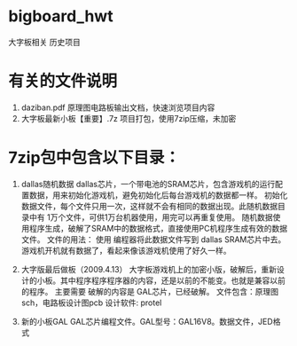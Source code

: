 # bigboard_hwt
大字板相关 历史项目

# 有关的文件说明
1. daziban.pdf    原理图电路板输出文档，快速浏览项目内容
2. 大字板最新小板【重要】.7z   项目打包，使用7zip压缩，未加密

# 7zip包中包含以下目录：
1. dallas随机数据
  dallas芯片，一个带电池的SRAM芯片，包含游戏机的运行配置数据，用来初始化游戏机，避免初始化后每台游戏机的数据都一样。
  初始化数据文件，每个文件只用一次，这样就不会有相同的数据出现。此随机数据目录中有 1万个文件，可供1万台机器使用，用完可以再重复使用。
  随机数据使用程序生成，破解了SRAM中的数据格式，直接使用PC机程序生成有效的数据文件。
  文件的用法：
  使用 编程器将此数据文件写到 dallas SRAM芯片中去。游戏机开机就有数据了，看起来像该游戏机使用了好久一样。
  
2. 大字版最后做板（2009.4.13）
   大字板游戏机上的加密小版，破解后，重新设计的小板。其中程序程序程序器的内容，还是以前的不能变。也就是兼容以前的程序。
   主要需要 破解的内容是 GAL芯片，已经破解。
   文件包含：原理图sch，电路板设计图pcb
   设计软件: protel
   
3. 新的小板GAL
   GAL芯片编程文件。GAL型号：GAL16V8。数据文件，JED格式
